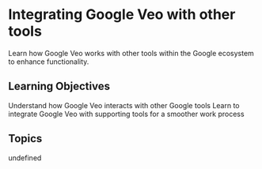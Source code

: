 # Integrating Google Veo with other tools

Learn how Google Veo works with other tools within the Google ecosystem to enhance functionality.

## Learning Objectives
Understand how Google Veo interacts with other Google tools
Learn to integrate Google Veo with supporting tools for a smoother work process

## Topics
undefined